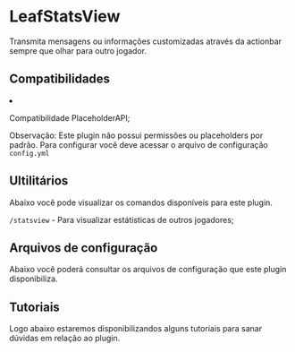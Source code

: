 # LeafStatsView
<secondary-label ref="gratuita"/>

<p>Transmita mensagens ou informações customizadas através da actionbar sempre que olhar para outro jogador.</p>

## Compatibilidades

<list>
    <li>
        <p>Compatibilidade PlaceholderAPI;</p>
    </li>
</list>

<tip>
    <p><control>Observação:</control> Este plugin não possui permissões ou placeholders por padrão. Para configurar você deve acessar o arquivo de configuração <code>config.yml</code></p>
</tip>

## Ultilitários

<tabs>
    <tab title="Comandos">
        <procedure title="Comandos">
            <p>Abaixo você pode visualizar os comandos disponíveis para este plugin.</p>
            <p><code>/statsview</code> - Para visualizar estátisticas de outros jogadores;</p>
        </procedure>
    </tab>
</tabs>

## Arquivos de configuração

<p>Abaixo você poderá consultar os arquivos de configuração que este plugin disponibiliza.</p>

<include from="arquivos-statsview.md" element-id="arquivos-statsview"></include>

## Tutoriais
<secondary-label ref="breve"/>

<p>Logo abaixo estaremos disponibilizandos alguns tutoriais para sanar dúvidas em relação ao plugin.
